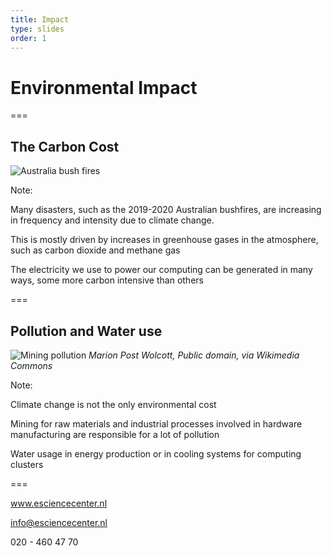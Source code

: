 ```yaml
---
title: Impact
type: slides
order: 1
---
```


<!-- .slide: data-state="title" -->

# Environmental Impact

===

<!-- .slide: data-state="standard" -->

## The Carbon Cost

![Australia bush fires](https://upload.wikimedia.org/wikipedia/commons/6/6e/Australia_Bush_Fires_%2849615350482%29.jpg)

Note:

Many disasters, such as the 2019-2020 Australian bushfires, are increasing in frequency and intensity due to climate change.

This is mostly driven by increases in greenhouse gases in the atmosphere, such as carbon dioxide and methane gas

The electricity we use to power our computing can be generated in many ways, some more carbon intensive than others

===

<!-- .slide: data-state="standard" -->

## Pollution and Water use

![Mining pollution](https://upload.wikimedia.org/wikipedia/commons/a/a1/Copper_mining_section_between_Ducktown_and_Copperhill1a34328v.jpg)
*Marion Post Wolcott, Public domain, via Wikimedia Commons*

Note:

Climate change is not the only environmental cost

Mining for raw materials and industrial processes involved in hardware manufacturing are responsible for a lot of pollution

Water usage in energy production or in cooling systems for computing clusters

===

<!-- .slide: data-state="keepintouch" -->

www.esciencecenter.nl

info@esciencecenter.nl

020 - 460 47 70
